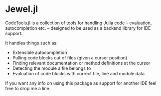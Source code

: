# Jewel.jl

CodeTools.jl is a collection of tools for handling Julia code – evaluation, autocompletion etc. – designed to be used as a backend library for IDE support.

It handles things such as:

* Extensible autocompletion
* Pulling code blocks out of files (given a cursor position)
* Finding relevant documentation or method definitions at the cursor
* Detecting the module a file belongs to
* Evaluation of code blocks with correct file, line and module data

If you want any info on using this package as support for another IDE feel free to drop me a line.
